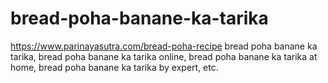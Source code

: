 # bread-poha-banane-ka-tarika
https://www.parinayasutra.com/bread-poha-recipe bread poha banane ka tarika, bread poha banane ka tarika online, bread poha banane ka tarika at home, bread poha banane ka tarika by expert, etc.
